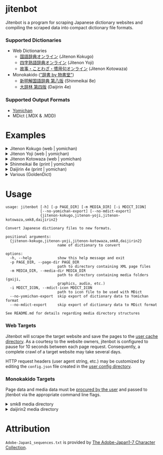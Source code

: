 # jitenbot
Jitenbot is a program for scraping Japanese dictionary websites and
compiling the scraped data into compact dictionary file formats.

### Supported Dictionaries
* Web Dictionaries
  * [国語辞典オンライン](https://kokugo.jitenon.jp/) (Jitenon Kokugo)
  * [四字熟語辞典オンライン](https://yoji.jitenon.jp/) (Jitenon Yoji)
  * [故事・ことわざ・慣用句オンライン](https://kotowaza.jitenon.jp/) (Jitenon Kotowaza)
* Monokakido (["辞書 by 物書堂"](https://www.monokakido.jp/ja/dictionaries/app/))
  * [新明解国語辞典 第八版](https://www.monokakido.jp/ja/dictionaries/smk8/index.html) (Shinmeikai 8e)
  * [大辞林 第四版](https://www.monokakido.jp/ja/dictionaries/daijirin2/index.html) (Daijirin 4e)

### Supported Output Formats

* [Yomichan](https://github.com/foosoft/yomichan)
* MDict (.MDX & .MDD)

# Examples

<details>
  <summary>Jitenon Kokugo (web | yomichan)</summary>
  
  ![jitenon_kokugo](https://user-images.githubusercontent.com/8003332/236656018-631aae07-55fa-4f27-ba53-18952cf01b90.png)
</details>

<details>
  <summary>Jitenon Yoji (web | yomichan)</summary>
  
  ![yoji](https://user-images.githubusercontent.com/8003332/235578611-b89bf707-01a7-4887-a4d3-250346501361.png)
</details>

<details>
  <summary>Jitenon Kotowaza (web | yomichan)</summary>
  
  ![kotowaza](https://user-images.githubusercontent.com/8003332/235578632-f33ea8fa-8d5f-49f9-bc78-6bff7b6bf9c9.png)
</details>

<details>
  <summary>Shinmeikai 8e (print | yomichan)</summary>
  
  ![smk8](https://user-images.githubusercontent.com/8003332/235578664-906a31bb-ee75-4c25-becc-37968dc2eab6.png)
</details>

<details>
  <summary>Daijirin 4e (print | yomichan)</summary>
  
  ![daijirin2](https://user-images.githubusercontent.com/8003332/235578700-9dbf4fb0-0154-48b5-817c-8fe75e442afc.png)
</details>

<details>
  <summary>Various (GoldenDict)</summary>
  
  ![various](https://github.com/stephenmk/jitenbot/assets/8003332/b2519c2c-d4af-42a0-92aa-ef97ffef61ac)
</details>

# Usage
```
usage: jitenbot [-h] [-p PAGE_DIR] [-m MEDIA_DIR] [-i MDICT_ICON]
                [--no-yomichan-export] [--no-mdict-export]
                {jitenon-kokugo,jitenon-yoji,jitenon-kotowaza,smk8,daijirin2}

Convert Japanese dictionary files to new formats.

positional arguments:
  {jitenon-kokugo,jitenon-yoji,jitenon-kotowaza,smk8,daijirin2}
                        name of dictionary to convert

options:
  -h, --help            show this help message and exit
  -p PAGE_DIR, --page-dir PAGE_DIR
                        path to directory containing XML page files
  -m MEDIA_DIR, --media-dir MEDIA_DIR
                        path to directory containing media folders (gaiji,
                        graphics, audio, etc.)
  -i MDICT_ICON, --mdict-icon MDICT_ICON
                        path to icon file to be used with MDict
  --no-yomichan-export  skip export of dictionary data to Yomichan format
  --no-mdict-export     skip export of dictionary data to MDict format

See README.md for details regarding media directory structures
```
### Web Targets
Jitenbot will scrape the target website and save the pages to the [user cache directory](https://pypi.org/project/platformdirs/).
As a courtesy to the website owners, jitenbot is configured to pause for 10 seconds between each page request. Consequently, 
a complete crawl of a target website may take several days.

HTTP request headers (user agent string, etc.) may be customized by editing the `config.json` file created in the
[user config directory](https://pypi.org/project/platformdirs/).

### Monokakido Targets
Page data and media data must be [procured by the user](https://github.com/golddranks/monokakido/)
and passed to jitenbot via the appropriate command line flags.

<details>
  <summary>smk8 media directory</summary>

Since Yomichan does not support audio files from imported
dictionaries, the `audio/` directory may be omitted to save filesize
space in the output ZIP file if desired.

```
media
├── Audio.png
├── audio
│   ├── 00001.aac
│   ├── 00002.aac
│   ├── 00003.aac
│   │   ...
│   └── 82682.aac
└── gaiji
    ├── 1d110.svg
    ├── 1d15d.svg
    ├── 1d15e.svg
    │   ...
    └── xbunnoa.svg
```
</details>

<details>
  <summary>daijirin2 media directory</summary>

The `graphics/` directory may be omitted to save space if desired.

```
media
├── gaiji
│   ├── 1D10B.svg
│   ├── 1D110.svg
│   ├── 1D12A.svg
│   │   ...
│   └── vectorOB.svg
└── graphics
    ├── 3djr_0002.png
    ├── 3djr_0004.png
    ├── 3djr_0005.png
    │   ...
    └── 4djr_yahazu.png
```
</details>

# Attribution
`Adobe-Japan1_sequences.txt` is provided by [The Adobe-Japan1-7 Character Collection](https://github.com/adobe-type-tools/Adobe-Japan1).

